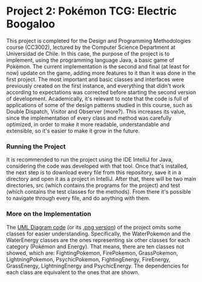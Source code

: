 Project 2: Pokémon TCG: Electric Boogaloo
======
This project is completed for the Design and Programming Methodologies course (CC3002), lectured by the Computer Science Department at Universidad de Chile. 
In this case, the purpose of the project is to implement, using the programming language Java, a basic game of Pokémon. The current implementation is the second and final (at least for now) update on the game, adding more features to it than it was done in the first project. The most important and basic classes and interfaces were previously created on the first instance, and everything that didn't work according to expectations was corrected before starting the second version of development.
Academically, it's relevant to note that the code is full of applications of some of the design patterns studied in this course, such as Double Dispatch, Visitor and Observer (more?). This increases its value, since the implementation of every class and method was carefully optimized, in order to make it more readable, understandable and extensible, so it's easier to make it grow in the future.

### Running the Project
It is recommended to run the project using the IDE IntelliJ for Java, considering the code was developed with that tool. Once that's installed, the next step is to download every file from this repository, save it in a directory and open it as a project in IntelliJ. 
After that, there will be two main directories, src (which contains the programs for the project) and test (which contains the test classes for the methods). From there it's possible to navigate through every file, and do anything with them.

### More on the Implementation
The [UML Diagram code](../master/uml-pokemon.uml) (or its [.png version](../master/pokemondiagram.png)) of the project omits some classes for easier understanding. Specifically, the WaterPokemon and the WaterEnergy classes are the ones representing six other classes for each category (Pokémon and Energy). That means, there are ten classes not showed, which are: FightingPokemon, FirePokemon, GrassPokemon, LightningPokemon, PsychicPokemon, FightingEnergy, FireEnergy, GrassEnergy, LightningEnergy and PsychicEnergy. The dependencies for each class are equivalent to the ones that are shown.
